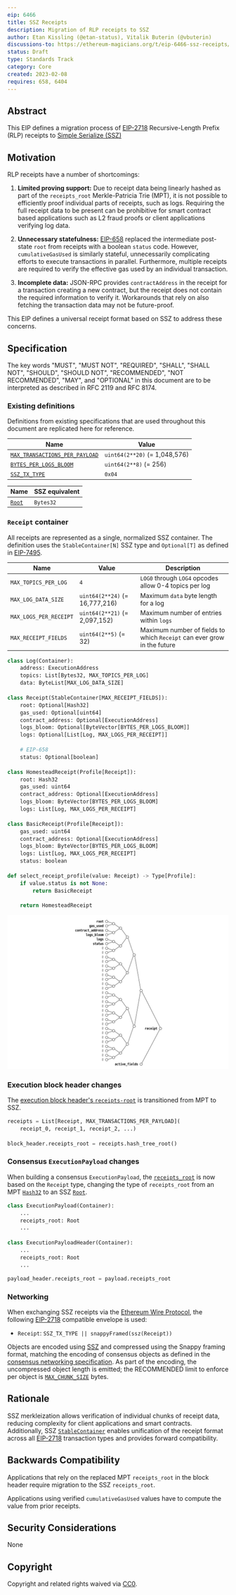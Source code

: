 ```yaml
---
eip: 6466
title: SSZ Receipts
description: Migration of RLP receipts to SSZ
author: Etan Kissling (@etan-status), Vitalik Buterin (@vbuterin)
discussions-to: https://ethereum-magicians.org/t/eip-6466-ssz-receipts/12884
status: Draft
type: Standards Track
category: Core
created: 2023-02-08
requires: 658, 6404
---
```


## Abstract

This EIP defines a migration process of [EIP-2718](./eip-2718.md) Recursive-Length Prefix (RLP) receipts to [Simple Serialize (SSZ)](https://github.com/ethereum/consensus-specs/blob/ef434e87165e9a4c82a99f54ffd4974ae113f732/ssz/simple-serialize.md)

## Motivation

RLP receipts have a number of shortcomings:

1. **Limited proving support:** Due to receipt data being linearly hashed as part of the `receipts_root` Merkle-Patricia Trie (MPT), it is not possible to efficiently proof individual parts of receipts, such as logs. Requiring the full receipt data to be present can be prohibitive for smart contract based applications such as L2 fraud proofs or client applications verifying log data.

2. **Unnecessary statefulness:** [EIP-658](./eip-658.md) replaced the intermediate post-state `root` from receipts with a boolean `status` code. However, `cumulativeGasUsed` is similarly stateful, unnecessarily complicating efforts to execute transactions in parallel. Furthermore, multiple receipts are required to verify the effective gas used by an individual transaction.

3. **Incomplete data:** JSON-RPC provides `contractAddress` in the receipt for a transaction creating a new contract, but the receipt does not contain the required information to verify it. Workarounds that rely on also fetching the transaction data may not be future-proof.

This EIP defines a universal receipt format based on SSZ to address these concerns.

## Specification

The key words "MUST", "MUST NOT", "REQUIRED", "SHALL", "SHALL NOT", "SHOULD", "SHOULD NOT", "RECOMMENDED", "NOT RECOMMENDED", "MAY", and "OPTIONAL" in this document are to be interpreted as described in RFC 2119 and RFC 8174.

### Existing definitions

Definitions from existing specifications that are used throughout this document are replicated here for reference.

| Name | Value |
| - | - |
| [`MAX_TRANSACTIONS_PER_PAYLOAD`](https://github.com/ethereum/consensus-specs/blob/ef434e87165e9a4c82a99f54ffd4974ae113f732/specs/bellatrix/beacon-chain.md#execution) | `uint64(2**20)` (= 1,048,576) |
| [`BYTES_PER_LOGS_BLOOM`](https://github.com/ethereum/consensus-specs/blob/ef434e87165e9a4c82a99f54ffd4974ae113f732/specs/bellatrix/beacon-chain.md#execution) | `uint64(2**8)` (= 256) |
| [`SSZ_TX_TYPE`](./eip-6404.md#networking) | `0x04` |

| Name | SSZ equivalent |
| - | - |
| [`Root`](https://github.com/ethereum/consensus-specs/blob/ef434e87165e9a4c82a99f54ffd4974ae113f732/specs/phase0/beacon-chain.md#custom-types) | `Bytes32` |

### `Receipt` container

All receipts are represented as a single, normalized SSZ container. The definition uses the `StableContainer[N]` SSZ type and `Optional[T]` as defined in [EIP-7495](./eip-7495.md).

| Name | Value | Description |
| - | - | - |
| `MAX_TOPICS_PER_LOG` | `4` | `LOG0` through `LOG4` opcodes allow 0-4 topics per log |
| `MAX_LOG_DATA_SIZE` | `uint64(2**24)` (= 16,777,216) | Maximum `data` byte length for a log |
| `MAX_LOGS_PER_RECEIPT` | `uint64(2**21)` (= 2,097,152) | Maximum number of entries within `logs` |
| `MAX_RECEIPT_FIELDS` | `uint64(2**5)` (= 32) | Maximum number of fields to which `Receipt` can ever grow in the future |

```python
class Log(Container):
    address: ExecutionAddress
    topics: List[Bytes32, MAX_TOPICS_PER_LOG]
    data: ByteList[MAX_LOG_DATA_SIZE]

class Receipt(StableContainer[MAX_RECEIPT_FIELDS]):
    root: Optional[Hash32]
    gas_used: Optional[uint64]
    contract_address: Optional[ExecutionAddress]
    logs_bloom: Optional[ByteVector[BYTES_PER_LOGS_BLOOM]]
    logs: Optional[List[Log, MAX_LOGS_PER_RECEIPT]]

    # EIP-658
    status: Optional[boolean]

class HomesteadReceipt(Profile[Receipt]):
    root: Hash32
    gas_used: uint64
    contract_address: Optional[ExecutionAddress]
    logs_bloom: ByteVector[BYTES_PER_LOGS_BLOOM]
    logs: List[Log, MAX_LOGS_PER_RECEIPT]

class BasicReceipt(Profile[Receipt]):
    gas_used: uint64
    contract_address: Optional[ExecutionAddress]
    logs_bloom: ByteVector[BYTES_PER_LOGS_BLOOM]
    logs: List[Log, MAX_LOGS_PER_RECEIPT]
    status: boolean

def select_receipt_profile(value: Receipt) -> Type[Profile]:
    if value.status is not None:
        return BasicReceipt

    return HomesteadReceipt
```

![Receipt merkleization](../assets/eip-6466/receipt.png)

### Execution block header changes

The [execution block header's `receipts-root`](https://github.com/ethereum/devp2p/blob/6b259a7003b4bfb18365ba690f4b00ba8a26393b/caps/eth.md#block-encoding-and-validity) is transitioned from MPT to SSZ.

```python
receipts = List[Receipt, MAX_TRANSACTIONS_PER_PAYLOAD](
    receipt_0, receipt_1, receipt_2, ...)

block_header.receipts_root = receipts.hash_tree_root()
```

### Consensus `ExecutionPayload` changes

When building a consensus `ExecutionPayload`, the [`receipts_root`](https://github.com/ethereum/consensus-specs/blob/ef434e87165e9a4c82a99f54ffd4974ae113f732/specs/deneb/beacon-chain.md#executionpayload) is now based on the `Receipt` type, changing the type of `receipts_root` from an MPT [`Hash32`](https://github.com/ethereum/consensus-specs/blob/ef434e87165e9a4c82a99f54ffd4974ae113f732/specs/phase0/beacon-chain.md#custom-types) to an SSZ [`Root`](https://github.com/ethereum/consensus-specs/blob/ef434e87165e9a4c82a99f54ffd4974ae113f732/specs/phase0/beacon-chain.md#custom-types).

```python
class ExecutionPayload(Container):
    ...
    receipts_root: Root
    ...

class ExecutionPayloadHeader(Container):
    ...
    receipts_root: Root
    ...
```

```python
payload_header.receipts_root = payload.receipts_root
```

### Networking

When exchanging SSZ receipts via the [Ethereum Wire Protocol](https://github.com/ethereum/devp2p/blob/6b259a7003b4bfb18365ba690f4b00ba8a26393b/caps/eth.md), the following [EIP-2718](./eip-2718.md) compatible envelope is used:

- `Receipt`: `SSZ_TX_TYPE || snappyFramed(ssz(Receipt))`

Objects are encoded using [SSZ](https://github.com/ethereum/consensus-specs/blob/ef434e87165e9a4c82a99f54ffd4974ae113f732/ssz/simple-serialize.md) and compressed using the Snappy framing format, matching the encoding of consensus objects as defined in the [consensus networking specification](https://github.com/ethereum/consensus-specs/blob/ef434e87165e9a4c82a99f54ffd4974ae113f732/specs/phase0/p2p-interface.md#ssz-snappy-encoding-strategy). As part of the encoding, the uncompressed object length is emitted; the RECOMMENDED limit to enforce per object is [`MAX_CHUNK_SIZE`](https://github.com/ethereum/consensus-specs/blob/e3a939e439d6c05356c9c29c5cd347384180bc01/specs/phase0/p2p-interface.md#configuration) bytes.

## Rationale

SSZ merkleization allows verification of individual chunks of receipt data, reducing complexity for client applications and smart contracts. Additionally, SSZ [`StableContainer`](./eip-7495.md) enables unification of the receipt format across all [EIP-2718](./eip-2718.md) transaction types and provides forward compatibility.

## Backwards Compatibility

Applications that rely on the replaced MPT `receipts_root` in the block header require migration to the SSZ `receipts_root`.

Applications using verified `cumulativeGasUsed` values have to compute the value from prior receipts.

## Security Considerations

None

## Copyright

Copyright and related rights waived via [CC0](../LICENSE.md).
